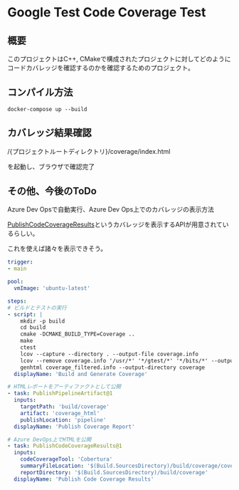 # Google Test Code Coverage Test

## 概要

このプロジェクトはC++, CMakeで構成されたプロジェクトに対してどのようにコードカバレッジを確認するのかを確認するためのプロジェクト。

## コンパイル方法

    docker-compose up --build

## カバレッジ結果確認

/{プロジェクトルートディレクトリ}/coverage/index.html

を起動し、ブラウザで確認完了


## その他、今後のToDo

Azure Dev Opsで自動実行、Azure Dev Ops上でのカバレッジの表示方法

[PublishCodeCoverageResults](https://learn.microsoft.com/ja-jp/azure/devops/pipelines/tasks/reference/publish-code-coverage-results-v2?view=azure-pipelines)というカバレッジを表示するAPIが用意されているらしい。

これを使えば諸々を表示できそう。


```yaml
trigger:
- main

pool:
  vmImage: 'ubuntu-latest'

steps:
# ビルドとテストの実行
- script: |
    mkdir -p build
    cd build
    cmake -DCMAKE_BUILD_TYPE=Coverage ..
    make
    ctest
    lcov --capture --directory . --output-file coverage.info
    lcov --remove coverage.info '/usr/*' '*/gtest/*' '*/bits/*' --output-file coverage_filtered.info
    genhtml coverage_filtered.info --output-directory coverage
  displayName: 'Build and Generate Coverage'

# HTMLレポートをアーティファクトとして公開
- task: PublishPipelineArtifact@1
  inputs:
    targetPath: 'build/coverage'
    artifact: 'coverage_html'
    publishLocation: 'pipeline'
  displayName: 'Publish Coverage Report'

# Azure DevOps上でHTMLを公開
- task: PublishCodeCoverageResults@1
  inputs:
    codeCoverageTool: 'Cobertura'
    summaryFileLocation: '$(Build.SourcesDirectory)/build/coverage/coverage_filtered.info'
    reportDirectory: '$(Build.SourcesDirectory)/build/coverage'
  displayName: 'Publish Code Coverage Results'

```